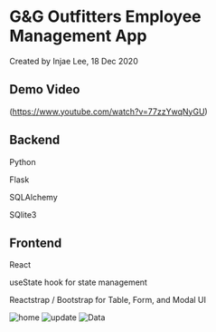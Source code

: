 # G&G Outfitters Employee Management App

Created by Injae Lee, 18 Dec 2020

## Demo Video
(https://www.youtube.com/watch?v=77zzYwqNyGU)

## Backend

Python

Flask

SQLAlchemy

SQlite3

## Frontend

React

useState hook for state management

Reactstrap / Bootstrap for Table, Form, and Modal UI


![home](./public/EmployeeMgmtApp_Home)
![update](./public/EmployeeMgmtApp_Update)
![Data](./public/EmployeeMgmtAppJSON)

